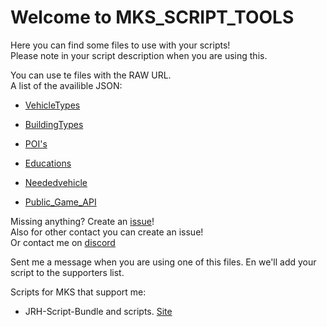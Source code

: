 # Welcome to MKS_SCRIPT_TOOLS

Here you can find some files to use with your scripts!  
Please note in your script description when you are using this.

You can use te files with the RAW URL.  
A list of the availible JSON:

- [VehicleTypes](https://raw.githubusercontent.com/Piet2001/MKS_SCRIPT_TOOLS/master/VehicleType.json)

- [BuildingTypes](https://raw.githubusercontent.com/Piet2001/MKS_SCRIPT_TOOLS/master/BuidingType.json)

- [POI's](https://raw.githubusercontent.com/Piet2001/MKS_SCRIPT_TOOLS/master/POI.json)

- [Educations](https://raw.githubusercontent.com/Piet2001/MKS_SCRIPT_TOOLS/master/Education.json)

- [Neededvehicle](https://raw.githubusercontent.com/Piet2001/MKS_SCRIPT_TOOLS/master/Neededvehicle.json)

- [Public_Game_API](https://piet2001.github.io/MKS_SCRIPT_TOOLS/GameAPI)

Missing anything? Create an [issue](https://github.com/Piet2001/MKS_SCRIPT_TOOLS/issues/new)!  
Also for other contact you can create an issue!  
Or contact me on [discord](https://discord.gg/6gMY9vw)

Sent me a message when you are using one of this files. En we'll add your script to the supporters list.

Scripts for MKS that support me:

- JRH-Script-Bundle and scripts. [Site](https://jrh-1997.github.io/Scripts-MKS/)
